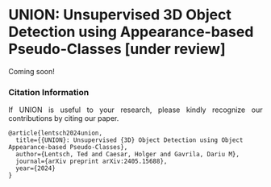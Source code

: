 # UNION: Unsupervised 3D Object Detection using Appearance-based Pseudo-Classes [under review]



Coming soon!



### Citation Information
<p align="justify">
If UNION is useful to your research, please kindly recognize our contributions by citing our paper.
</p>

```
@article{lentsch2024union,
  title={{UNION}: Unsupervised {3D} Object Detection using Object Appearance-based Pseudo-Classes},
  author={Lentsch, Ted and Caesar, Holger and Gavrila, Dariu M},
  journal={arXiv preprint arXiv:2405.15688},
  year={2024}
}
```
